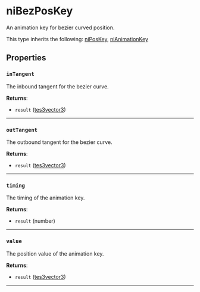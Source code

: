 # niBezPosKey

An animation key for bezier curved position.

This type inherits the following: [niPosKey](../../types/niPosKey), [niAnimationKey](../../types/niAnimationKey)
## Properties

### `inTangent`

The inbound tangent for the bezier curve.

**Returns**:

* `result` ([tes3vector3](../../types/tes3vector3))

***

### `outTangent`

The outbound tangent for the bezier curve.

**Returns**:

* `result` ([tes3vector3](../../types/tes3vector3))

***

### `timing`

The timing of the animation key.

**Returns**:

* `result` (number)

***

### `value`

The position value of the animation key.

**Returns**:

* `result` ([tes3vector3](../../types/tes3vector3))

***

